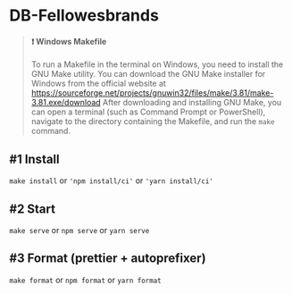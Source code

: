 # DB-Fellowesbrands

> #### &#x2757; Windows Makefile
> To run a Makefile in the terminal on Windows, 
you need to install the GNU Make utility.
You can download the GNU Make installer for Windows 
from the official website at https://sourceforge.net/projects/gnuwin32/files/make/3.81/make-3.81.exe/download
After downloading and installing GNU Make, 
you can open a terminal (such as Command Prompt or PowerShell), 
navigate to the directory containing the Makefile, and run the 
`make` command.

## #1 Install
`make install` or `'npm install/ci'` or `'yarn install/ci'`

## #2 Start
`make serve` or `npm serve` or `yarn serve`

## #3 Format (prettier + autoprefixer) 
`make format` or `npm format` or `yarn format`
